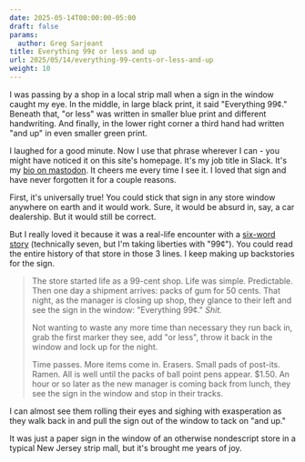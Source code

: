 ```yaml
---
date: 2025-05-14T00:00:00-05:00
draft: false
params:
  author: Greg Sarjeant
title: Everything 99¢ or less and up
url: 2025/05/14/everything-99-cents-or-less-and-up
weight: 10
---
```


I was passing by a shop in a local strip mall when a sign in the window caught my eye. In the middle, in large black print, it said "Everything 99¢." Beneath that, "or less" was written in smaller blue print and different handwriting. And finally, in the lower right corner a third hand had written "and up" in even smaller green print.

I laughed for a good minute. Now I use that phrase wherever I can - you might have noticed it on this site's homepage. It's my job title in Slack. It's my [bio on mastodon](https://social.subcultureofone.org/@greg). It cheers me every time I see it. I loved that sign and have never forgotten it for a couple reasons.

First, it's universally true! You could stick that sign in any store window anywhere on earth and it would work. Sure, it would be absurd in, say, a car dealership. But it would still be correct.

But I really loved it because it was a real-life encounter with a [six-word story](https://en.wikipedia.org/wiki/For_sale:_baby_shoes,_never_worn) (technically seven, but I'm taking liberties with "99¢"). You could read the entire history of that store in those 3 lines. I keep making up backstories for the sign.

> The store started life as a 99-cent shop. Life was simple. Predictable. Then one day a shipment arrives: packs of gum for 50 cents. That night, as the manager is closing up shop, they glance to their left and see the sign in the window: "Everything 99¢." _Shit._
>
> Not wanting to waste any more time than necessary they run back in, grab the first marker they see, add "or less", throw it back in the window and lock up for the night.
> 
> Time passes. More items come in. Erasers. Small pads of post-its. Ramen. All is well until the packs of ball point pens appear. $1.50. An hour or so later as the new manager is coming back from lunch, they see the sign in the window and stop in their tracks.

I can almost see them rolling their eyes and sighing with exasperation as they walk back in and pull the sign out of the window to tack on "and up."

It was just a paper sign in the window of an otherwise nondescript store in a typical New Jersey strip mall, but it's brought me years of joy.